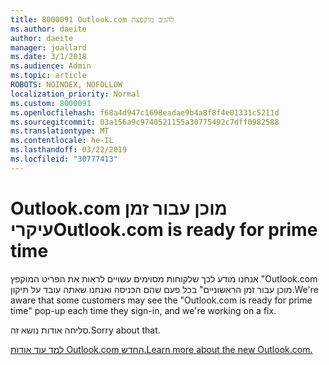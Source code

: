 ```yaml
---
title: 8000091 Outlook.com להגיב מוקפצת
ms.author: daeite
author: daeite
manager: joallard
ms.date: 3/1/2018
ms.audience: Admin
ms.topic: article
ROBOTS: NOINDEX, NOFOLLOW
localization_priority: Normal
ms.custom: 8000091
ms.openlocfilehash: f68a4d947c1698eadae9b4a8f8f4e01331c5211d
ms.sourcegitcommit: 03a156a9c9740521155a30775492c7dff0982588
ms.translationtype: MT
ms.contentlocale: he-IL
ms.lasthandoff: 03/22/2019
ms.locfileid: "30777413"
---
```

# <a name="outlookcom-is-ready-for-prime-time"></a><span data-ttu-id="2d4f1-102">Outlook.com מוכן עבור זמן עיקרי</span><span class="sxs-lookup"><span data-stu-id="2d4f1-102">Outlook.com is ready for prime time</span></span>

<span data-ttu-id="2d4f1-103">אנחנו מודע לכך שלקוחות מסוימים עשויים לראות את הפריט המוקפץ "Outlook.com מוכן עבור זמן הראשוניים" בכל פעם שהם הכניסה ואנחנו שאתה עובד על תיקון.</span><span class="sxs-lookup"><span data-stu-id="2d4f1-103">We're aware that some customers may see the "Outlook.com is ready for prime time" pop-up each time they sign-in, and we're working on a fix.</span></span>

<span data-ttu-id="2d4f1-104">סליחה אודות נושא זה.</span><span class="sxs-lookup"><span data-stu-id="2d4f1-104">Sorry about that.</span></span>

[<span data-ttu-id="2d4f1-105">למד עוד אודות Outlook.com החדש.</span><span class="sxs-lookup"><span data-stu-id="2d4f1-105">Learn more about the new Outlook.com.</span></span>](https://go.microsoft.com/fwlink/p/?linkid=2001300)